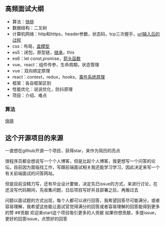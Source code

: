 ## 高频面试大纲
- 算法：[快排](https://github.com/lanweipeng/fullAnswer/issues/2)
- 数据结构：二叉树
- 计算机网络：http和https，header参数，状态码，tcp三次握手，[url输入后的过程](https://github.com/lanweipeng/fullAnswer/issues/1)
- css：布局，[盒模型](https://github.com/lanweipeng/fullAnswer/issues/7)
- es5：闭包，原型链，[继承](https://github.com/lanweipeng/fullAnswer/issues/3)，this
- es6：let const,promise，[箭头函数](https://github.com/lanweipeng/fullAnswer/issues/8)
- vue、react：组件传参，生命周期，状态管理
- vue：双向绑定原理
- react：context，redux，hooks，[事件系统原理](https://github.com/lanweipeng/fullAnswer/issues/3)
- 框架：各自框架区别
- 性能优化：说说优化，防抖原理
- 项目：介绍、难点

### 算法
[快排](https://github.com/lanweipeng/fullAnswer/issues/2)

## 这个开源项目的来源
一直想在github开源一个项目，获得star，来作为简历的亮点

很程序员都会想说写一个个人博客，但是比起个人博客，我更想写一个问答的论坛。目前因为面临找工作，写跟前端面试相关我还能学习学习，因此决定来写一个有关前端面试的问答网站。

但是目前没精力写，还有毕业设计要做，决定先已issue的方式，来进行讨论，在还没写代码期间，先收集问题，日后项目写好并且部署之后，再搬过去

问题以面试题的方式出现，每个人都可以进行回答，我希望回答尽可能满分，或者容易理解，我希望这些能让面试官觉得满分的回答或者容易理解的回答能得到更多的赞
##贡献
欢迎来start这个项目吸引更多的人贡献
如果你想贡献，多提issue，更好的回答issue，点赞好的回答